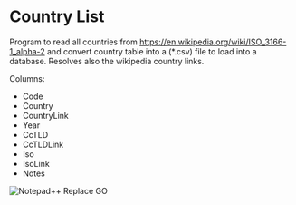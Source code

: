 # Country List
Program to read all countries from https://en.wikipedia.org/wiki/ISO_3166-1_alpha-2 and convert country table into a (*.csv) file to load into a database. Resolves also the wikipedia country links.

Columns:
* Code
* Country
* CountryLink
* Year
* CcTLD
* CcTLDLink
* Iso
* IsoLink
* Notes

![Notepad++ Replace GO](https://github.com/WorkplaceX/Research/blob/master/Wikipedia/Doc/NotepadReplaceGO.png?raw=true)
